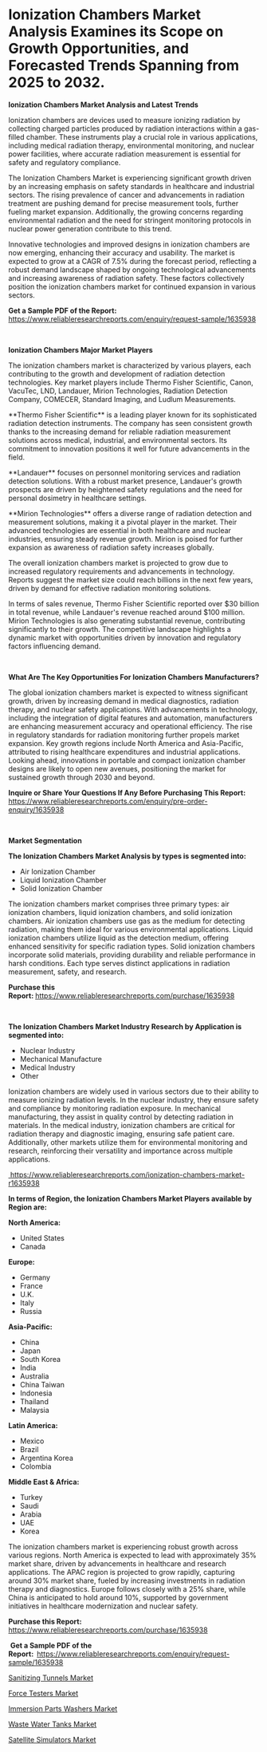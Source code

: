 <p><h1>Ionization Chambers Market Analysis Examines its Scope on Growth Opportunities, and Forecasted Trends Spanning from 2025 to 2032.</h1></p><p><strong>Ionization Chambers Market Analysis and Latest Trends</strong></p>
<p><p>Ionization chambers are devices used to measure ionizing radiation by collecting charged particles produced by radiation interactions within a gas-filled chamber. These instruments play a crucial role in various applications, including medical radiation therapy, environmental monitoring, and nuclear power facilities, where accurate radiation measurement is essential for safety and regulatory compliance.</p><p>The Ionization Chambers Market is experiencing significant growth driven by an increasing emphasis on safety standards in healthcare and industrial sectors. The rising prevalence of cancer and advancements in radiation treatment are pushing demand for precise measurement tools, further fueling market expansion. Additionally, the growing concerns regarding environmental radiation and the need for stringent monitoring protocols in nuclear power generation contribute to this trend. </p><p>Innovative technologies and improved designs in ionization chambers are now emerging, enhancing their accuracy and usability. The market is expected to grow at a CAGR of 7.5% during the forecast period, reflecting a robust demand landscape shaped by ongoing technological advancements and increasing awareness of radiation safety. These factors collectively position the ionization chambers market for continued expansion in various sectors.</p></p>
<p><strong>Get a Sample PDF of the Report:&nbsp;</strong> <a href="https://www.reliableresearchreports.com/enquiry/request-sample/1635938?utm_campaign=36&utm_medium=2&utm_source=Github&utm_content=ia&utm_term=16022025&utm_id=ionization-chambers">https://www.reliableresearchreports.com/enquiry/request-sample/1635938</a></p>
<p>&nbsp;</p>
<p><strong>Ionization Chambers Major Market Players</strong></p>
<p><p>The ionization chambers market is characterized by various players, each contributing to the growth and development of radiation detection technologies. Key market players include Thermo Fisher Scientific, Canon, VacuTec, LND, Landauer, Mirion Technologies, Radiation Detection Company, COMECER, Standard Imaging, and Ludlum Measurements.</p><p>**Thermo Fisher Scientific** is a leading player known for its sophisticated radiation detection instruments. The company has seen consistent growth thanks to the increasing demand for reliable radiation measurement solutions across medical, industrial, and environmental sectors. Its commitment to innovation positions it well for future advancements in the field.</p><p>**Landauer** focuses on personnel monitoring services and radiation detection solutions. With a robust market presence, Landauer's growth prospects are driven by heightened safety regulations and the need for personal dosimetry in healthcare settings.</p><p>**Mirion Technologies** offers a diverse range of radiation detection and measurement solutions, making it a pivotal player in the market. Their advanced technologies are essential in both healthcare and nuclear industries, ensuring steady revenue growth. Mirion is poised for further expansion as awareness of radiation safety increases globally.</p><p>The overall ionization chambers market is projected to grow due to increased regulatory requirements and advancements in technology. Reports suggest the market size could reach billions in the next few years, driven by demand for effective radiation monitoring solutions.</p><p>In terms of sales revenue, Thermo Fisher Scientific reported over $30 billion in total revenue, while Landauer's revenue reached around $100 million. Mirion Technologies is also generating substantial revenue, contributing significantly to their growth. The competitive landscape highlights a dynamic market with opportunities driven by innovation and regulatory factors influencing demand.</p></p>
<p>&nbsp;</p>
<p><strong>What Are The Key Opportunities For Ionization Chambers Manufacturers?</strong></p>
<p><p>The global ionization chambers market is expected to witness significant growth, driven by increasing demand in medical diagnostics, radiation therapy, and nuclear safety applications. With advancements in technology, including the integration of digital features and automation, manufacturers are enhancing measurement accuracy and operational efficiency. The rise in regulatory standards for radiation monitoring further propels market expansion. Key growth regions include North America and Asia-Pacific, attributed to rising healthcare expenditures and industrial applications. Looking ahead, innovations in portable and compact ionization chamber designs are likely to open new avenues, positioning the market for sustained growth through 2030 and beyond.</p></p>
<p><strong>Inquire or Share Your Questions If Any Before Purchasing This Report:</strong> <a href="https://www.reliableresearchreports.com/enquiry/pre-order-enquiry/1635938?utm_campaign=36&utm_medium=2&utm_source=Github&utm_content=ia&utm_term=16022025&utm_id=ionization-chambers">https://www.reliableresearchreports.com/enquiry/pre-order-enquiry/1635938</a></p>
<p>&nbsp;</p>
<p><strong>Market Segmentation</strong></p>
<p><strong>The Ionization Chambers Market Analysis by types is segmented into:</strong></p>
<p><ul><li>Air Ionization Chamber</li><li>Liquid Ionization Chamber</li><li>Solid Ionization Chamber</li></ul></p>
<p><p>The ionization chambers market comprises three primary types: air ionization chambers, liquid ionization chambers, and solid ionization chambers. Air ionization chambers use gas as the medium for detecting radiation, making them ideal for various environmental applications. Liquid ionization chambers utilize liquid as the detection medium, offering enhanced sensitivity for specific radiation types. Solid ionization chambers incorporate solid materials, providing durability and reliable performance in harsh conditions. Each type serves distinct applications in radiation measurement, safety, and research.</p></p>
<p><strong>Purchase this Report:&nbsp;</strong><a href="https://www.reliableresearchreports.com/purchase/1635938?utm_campaign=36&utm_medium=2&utm_source=Github&utm_content=ia&utm_term=16022025&utm_id=ionization-chambers">https://www.reliableresearchreports.com/purchase/1635938</a></p>
<p>&nbsp;</p>
<p><strong>The Ionization Chambers Market Industry Research by Application is segmented into:</strong></p>
<p><ul><li>Nuclear Industry</li><li>Mechanical Manufacture</li><li>Medical Industry</li><li>Other</li></ul></p>
<p><p>Ionization chambers are widely used in various sectors due to their ability to measure ionizing radiation levels. In the nuclear industry, they ensure safety and compliance by monitoring radiation exposure. In mechanical manufacturing, they assist in quality control by detecting radiation in materials. In the medical industry, ionization chambers are critical for radiation therapy and diagnostic imaging, ensuring safe patient care. Additionally, other markets utilize them for environmental monitoring and research, reinforcing their versatility and importance across multiple applications.</p></p>
<p><a href="https://www.reliableresearchreports.com/ionization-chambers-market-r1635938?utm_campaign=36&utm_medium=2&utm_source=Github&utm_content=ia&utm_term=16022025&utm_id=ionization-chambers">&nbsp;https://www.reliableresearchreports.com/ionization-chambers-market-r1635938</a></p>
<p><strong>In terms of Region, the Ionization Chambers Market Players available by Region are:</strong></p>
<p>
    <p> <strong> North America: </strong>
        <ul>
            <li>United States</li>
            <li>Canada</li>
        </ul>
        </p> 
    <p> <strong> Europe: </strong>
        <ul>
            <li>Germany</li>
            <li>France</li>
            <li>U.K.</li>
            <li>Italy</li>
            <li>Russia</li>
        </ul>
        </p> 
    <p> <strong> Asia-Pacific: </strong>
        <ul>
            <li>China</li>
            <li>Japan</li>
            <li>South Korea</li>
            <li>India</li>
            <li>Australia</li>
            <li>China Taiwan</li>
            <li>Indonesia</li>
            <li>Thailand</li>
            <li>Malaysia</li>
        </ul>
        </p> 
    <p> <strong> Latin America: </strong>
        <ul>
            <li>Mexico</li>
            <li>Brazil</li>
            <li>Argentina Korea</li>
            <li>Colombia</li>
        </ul>
        </p> 
    <p> <strong> Middle East & Africa: </strong>
        <ul>
            <li>Turkey</li>
            <li>Saudi</li>
            <li>Arabia</li>
            <li>UAE</li>
            <li>Korea</li>
        </ul>
    </p>
    </p>
<p><p>The ionization chambers market is experiencing robust growth across various regions. North America is expected to lead with approximately 35% market share, driven by advancements in healthcare and research applications. The APAC region is projected to grow rapidly, capturing around 30% market share, fueled by increasing investments in radiation therapy and diagnostics. Europe follows closely with a 25% share, while China is anticipated to hold around 10%, supported by government initiatives in healthcare modernization and nuclear safety.</p></p>
<p><strong>Purchase this Report: </strong><a href="https://www.reliableresearchreports.com/purchase/1635938?utm_campaign=36&utm_medium=2&utm_source=Github&utm_content=ia&utm_term=16022025&utm_id=ionization-chambers">https://www.reliableresearchreports.com/purchase/1635938</a></p>
<p>&nbsp;<strong>Get a Sample PDF of the Report:&nbsp;&nbsp;</strong><a href="https://www.reliableresearchreports.com/enquiry/request-sample/1635938?utm_campaign=36&utm_medium=2&utm_source=Github&utm_content=ia&utm_term=16022025&utm_id=ionization-chambers">https://www.reliableresearchreports.com/enquiry/request-sample/1635938</a></p>
<p><strong></strong></p>
<p><p><a href="https://github.com/raeezkenedz/Market-Research-Report-List-1/blob/main/sanitizing-tunnels-market.md?utm_campaign=36&utm_medium=2&utm_source=Github&utm_content=ia&utm_term=16022025&utm_id=ionization-chambers">Sanitizing Tunnels Market</a></p><p><a href="https://github.com/meuskocov/Market-Research-Report-List-1/blob/main/force-testers-market.md?utm_campaign=36&utm_medium=2&utm_source=Github&utm_content=ia&utm_term=16022025&utm_id=ionization-chambers">Force Testers Market</a></p><p><a href="https://github.com/elitasvimal/Market-Research-Report-List-1/blob/main/immersion-parts-washers-market.md?utm_campaign=36&utm_medium=2&utm_source=Github&utm_content=ia&utm_term=16022025&utm_id=ionization-chambers">Immersion Parts Washers Market</a></p><p><a href="https://github.com/genayziben/Market-Research-Report-List-1/blob/main/waste-water-tanks-market.md?utm_campaign=36&utm_medium=2&utm_source=Github&utm_content=ia&utm_term=16022025&utm_id=ionization-chambers">Waste Water Tanks Market</a></p><p><a href="https://github.com/binnazcassam/Market-Research-Report-List-1/blob/main/satellite-simulators-market.md?utm_campaign=36&utm_medium=2&utm_source=Github&utm_content=ia&utm_term=16022025&utm_id=ionization-chambers">Satellite Simulators Market</a></p></p>